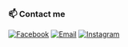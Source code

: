 ### 📫 Contact me
[![Facebook](https://img.shields.io/badge/Facebook-0077B5?style=for-the-badge&logo=facebook&color=395693&logoColor=white)](https://www.facebook.com/duyne.user)
[![Email](https://img.shields.io/badge/Gmail-0077B5?style=for-the-badge&logo=gmail&color=ff1800&logoColor=white)](mailto:duyneaha.vn@gmail.com)
[![Instagram](https://img.shields.io/badge/IG-0077B5?style=for-the-badge&logo=instagram&color=F2344E&logoColor=white)](https://www.instagram.com/duynecodedao/)
